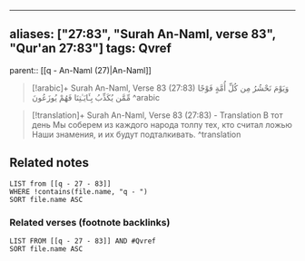 
---
aliases: ["27:83", "Surah An-Naml, verse 83", "Qur'an 27:83"]
tags: Qvref
---

parent:: [[q - An-Naml (27)|An-Naml]]

> [!arabic]+ Surah An-Naml, Verse 83 (27:83)
> <span class="quran-arabic">وَيَوْمَ نَحْشُرُ مِن كُلِّ أُمَّةٍ فَوْجًا مِّمَّن يُكَذِّبُ بِـَٔايَـٰتِنَا فَهُمْ يُوزَعُونَ</span>
^arabic

> [!translation]+ Surah An-Naml, Verse 83 (27:83) - Translation
> В тот день Мы соберем из каждого народа толпу тех, кто считал ложью Наши знамения, и их будут подталкивать.
^translation



## Related notes
```dataview
LIST from [[q - 27 - 83]]
WHERE !contains(file.name, "q - ")
SORT file.name ASC
```

### Related verses (footnote backlinks)
```dataview
LIST FROM [[q - 27 - 83]] AND #Qvref
SORT file.name ASC
```

